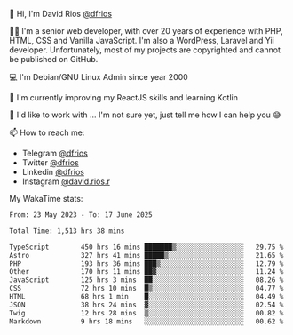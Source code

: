 👋 Hi, I'm David Rios [@dfrios](https://github.com/dfrios)

👨‍💻 I'm a senior web developer, with over 20 years of experience with PHP, HTML, CSS and Vanilla JavaScript. I'm also a WordPress, Laravel and Yii developer. Unfortunately, most of my projects are copyrighted and cannot be published on GitHub.

💻 I'm Debian/GNU Linux Admin since year 2000

🌱 I'm currently improving my ReactJS skills and learning Kotlin

💞️ I'd like to work with ... I'm not sure yet, just tell me how I can help you 😅


📫 How to reach me:
* Telegram [@dfrios](https://t.me/dfrios)
* Twitter [@dfrios](https://twitter.com/dfrios)
* Linkedin [@dfrios](https://linkedin.com/in/dfrios)
* Instagram [@david.rios.r](https://instagram.com/david.rios.r)



My WakaTime stats:
<!--START_SECTION:waka-->

```txt
From: 23 May 2023 - To: 17 June 2025

Total Time: 1,513 hrs 38 mins

TypeScript        450 hrs 16 mins ███████▒░░░░░░░░░░░░░░░░░   29.75 %
Astro             327 hrs 41 mins █████▒░░░░░░░░░░░░░░░░░░░   21.65 %
PHP               193 hrs 36 mins ███▒░░░░░░░░░░░░░░░░░░░░░   12.79 %
Other             170 hrs 11 mins ██▓░░░░░░░░░░░░░░░░░░░░░░   11.24 %
JavaScript        125 hrs 3 mins  ██░░░░░░░░░░░░░░░░░░░░░░░   08.26 %
CSS               72 hrs 10 mins  █▒░░░░░░░░░░░░░░░░░░░░░░░   04.77 %
HTML              68 hrs 1 min    █░░░░░░░░░░░░░░░░░░░░░░░░   04.49 %
JSON              38 hrs 24 mins  ▓░░░░░░░░░░░░░░░░░░░░░░░░   02.54 %
Twig              12 hrs 28 mins  ▒░░░░░░░░░░░░░░░░░░░░░░░░   00.82 %
Markdown          9 hrs 18 mins   ░░░░░░░░░░░░░░░░░░░░░░░░░   00.62 %
```

<!--END_SECTION:waka-->
